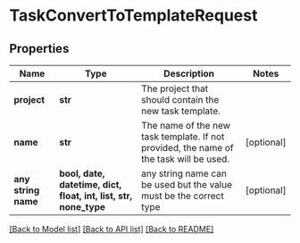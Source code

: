 # TaskConvertToTemplateRequest


## Properties
Name | Type | Description | Notes
------------ | ------------- | ------------- | -------------
**project** | **str** | The project that should contain the new task template. | 
**name** | **str** | The name of the new task template. If not provided, the name of the task will be used. | [optional] 
**any string name** | **bool, date, datetime, dict, float, int, list, str, none_type** | any string name can be used but the value must be the correct type | [optional]

[[Back to Model list]](../README.md#documentation-for-models) [[Back to API list]](../README.md#documentation-for-api-endpoints) [[Back to README]](../README.md)


